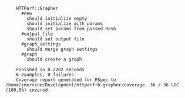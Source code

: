 		
		HTTPerf::Grapher
		  #new
		    should initialize empty
		    should initialize with params
		    should set params from passed Hash
		  #output_file
		    should set output file
		  #graph_settings
		    should merge graph settings
		  #graph
		    should create a graph
		
		Finished in 0.2202 seconds
		6 examples, 0 failures
		Coverage report generated for RSpec to /home/jmervine/Development/httperfrb-grapher/coverage. 36 / 36 LOC (100.0%) covered.
